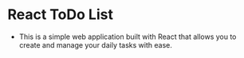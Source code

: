 # React ToDo List 

- This is a simple web application built with React that allows you to create and manage your daily tasks with ease.
